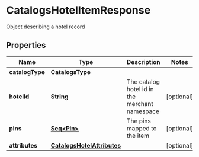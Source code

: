 

# CatalogsHotelItemResponse

Object describing a hotel record

## Properties

Name | Type | Description | Notes
------------ | ------------- | ------------- | -------------
**catalogType** | **CatalogsType** |  | 
**hotelId** | **String** | The catalog hotel id in the merchant namespace |  [optional]
**pins** | [**Seq&lt;Pin&gt;**](Pin.md) | The pins mapped to the item |  [optional]
**attributes** | [**CatalogsHotelAttributes**](CatalogsHotelAttributes.md) |  |  [optional]



